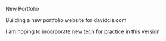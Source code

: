New Portfolio

Building a new portfolio website for davidcis.com

I am hoping to incorporate new tech for practice in this version

